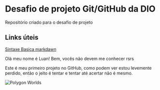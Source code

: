 # Desafio de projeto Git/GitHub da DIO
Repositório criado para o desafio de projeto


## Links úteis
[Sintaxe Basica markdawn](https://www.markdownguide.org/basic-syntax/)



Olá meu nome é Luan!
Bem, vocês não devem me conhecer rsrs

Este é meu primeiro projeto no GitHub,
como podem ver estou levemente perdido,
então o jeito é tentar e tentar até acertar não é mesmo.

![Polygon Worlds](https://user-images.githubusercontent.com/97854470/154825696-aeb93622-2a3e-44b3-97d0-e72ee924d4ab.jpg)



